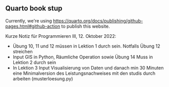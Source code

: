 
## Quarto book stup

Currently, we're using <https://quarto.org/docs/publishing/github-pages.html#github-action> to publish this website.



Kurze Notiz für Programmieren III, 12. Oktober 2022:

- Übung 10, 11 und 12 müssen in Lektion 1 durch sein. Notfalls Übung 12 streichen
- Input GIS in Python, Räumliche Operation sowie Übung 14 Muss in Lektion 2 durch sein
- In Lektion 3 Input Visualisierung von Daten und danach min 30 Minuten eine Minimalversion des Leistungsnachweises mit den studis durch arbeiten (musterloesung.py)
